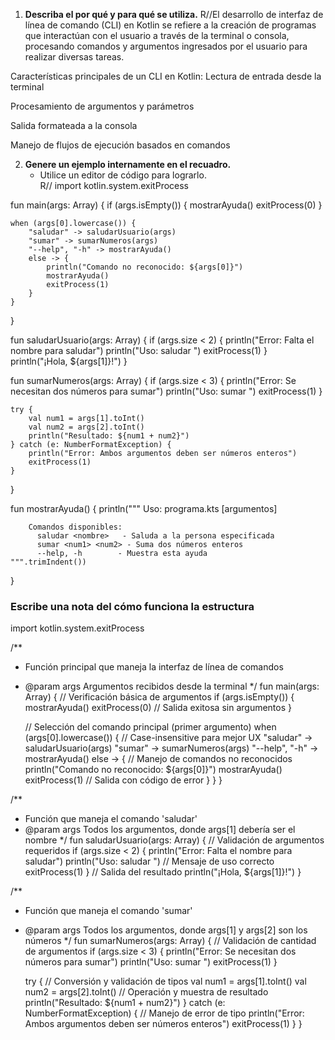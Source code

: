 
1. **Describa el por qué y para qué se utiliza.** 
R//El desarrollo de interfaz de línea de comando (CLI) en Kotlin se refiere a la creación de programas que interactúan con el usuario a través de la terminal o consola, procesando comandos y argumentos ingresados por el usuario para realizar diversas tareas.

Características principales de un CLI en Kotlin:
Lectura de entrada desde la terminal

Procesamiento de argumentos y parámetros

Salida formateada a la consola

Manejo de flujos de ejecución basados en comandos

2. **Genere un ejemplo internamente en el recuadro.**  
   - Utilice un editor de código para lograrlo.  
R//
import kotlin.system.exitProcess

fun main(args: Array<String>) {
    if (args.isEmpty()) {
        mostrarAyuda()
        exitProcess(0)
    }

    when (args[0].lowercase()) {
        "saludar" -> saludarUsuario(args)
        "sumar" -> sumarNumeros(args)
        "--help", "-h" -> mostrarAyuda()
        else -> {
            println("Comando no reconocido: ${args[0]}")
            mostrarAyuda()
            exitProcess(1)
        }
    }
}

fun saludarUsuario(args: Array<String>) {
    if (args.size < 2) {
        println("Error: Falta el nombre para saludar")
        println("Uso: saludar <nombre>")
        exitProcess(1)
    }
    println("¡Hola, ${args[1]}!")
}

fun sumarNumeros(args: Array<String>) {
    if (args.size < 3) {
        println("Error: Se necesitan dos números para sumar")
        println("Uso: sumar <num1> <num2>")
        exitProcess(1)
    }
    
    try {
        val num1 = args[1].toInt()
        val num2 = args[2].toInt()
        println("Resultado: ${num1 + num2}")
    } catch (e: NumberFormatException) {
        println("Error: Ambos argumentos deben ser números enteros")
        exitProcess(1)
    }
}

fun mostrarAyuda() {
    println("""
        Uso: programa.kts <comando> [argumentos]
        
        Comandos disponibles:
          saludar <nombre>   - Saluda a la persona especificada
          sumar <num1> <num2> - Suma dos números enteros
          --help, -h        - Muestra esta ayuda
    """.trimIndent())
}




### Escribe una nota del cómo funciona la estructura  
import kotlin.system.exitProcess

/**
 * Función principal que maneja la interfaz de línea de comandos
 * @param args Argumentos recibidos desde la terminal
 */
fun main(args: Array<String>) {
    // Verificación básica de argumentos
    if (args.isEmpty()) {
        mostrarAyuda()
        exitProcess(0)  // Salida exitosa sin argumentos
    }

    // Selección del comando principal (primer argumento)
    when (args[0].lowercase()) {  // Case-insensitive para mejor UX
        "saludar" -> saludarUsuario(args)
        "sumar" -> sumarNumeros(args)
        "--help", "-h" -> mostrarAyuda()
        else -> {
            // Manejo de comandos no reconocidos
            println("Comando no reconocido: ${args[0]}")
            mostrarAyuda()
            exitProcess(1)  // Salida con código de error
        }
    }
}

/**
 * Función que maneja el comando 'saludar'
 * @param args Todos los argumentos, donde args[1] debería ser el nombre
 */
fun saludarUsuario(args: Array<String>) {
    // Validación de argumentos requeridos
    if (args.size < 2) {
        println("Error: Falta el nombre para saludar")
        println("Uso: saludar <nombre>")  // Mensaje de uso correcto
        exitProcess(1)
    }
    // Salida del resultado
    println("¡Hola, ${args[1]}!")
}

/**
 * Función que maneja el comando 'sumar'
 * @param args Todos los argumentos, donde args[1] y args[2] son los números
 */
fun sumarNumeros(args: Array<String>) {
    // Validación de cantidad de argumentos
    if (args.size < 3) {
        println("Error: Se necesitan dos números para sumar")
        println("Uso: sumar <num1> <num2>")
        exitProcess(1)
    }
    
    try {
        // Conversión y validación de tipos
        val num1 = args[1].toInt()
        val num2 = args[2].toInt()
        // Operación y muestra de resultado
        println("Resultado: ${num1 + num2}")
    } catch (e: NumberFormatException) {
        // Manejo de error de tipo
        println("Error: Ambos argumentos deben ser números enteros")
        exitProcess(1)
    }
}

